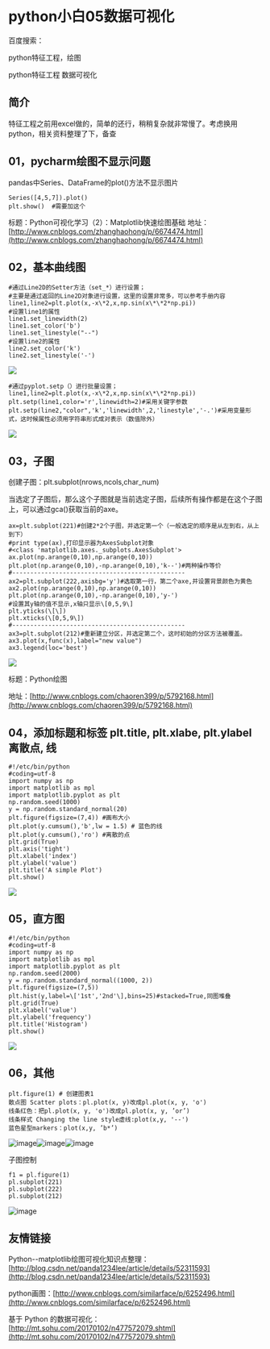 # python小白05数据可视化
百度搜索：

python特征工程，绘图

python特征工程 数据可视化

## 简介
特征工程之前用excel做的，简单的还行，稍稍复杂就非常慢了。考虑换用python，相关资料整理了下，备查

## 01，pycharm绘图不显示问题
pandas中Series、DataFrame的plot()方法不显示图片

```
Series([4,5,7]).plot() 
plt.show()  #需要加这个
```
标题：Python可视化学习（2）：Matplotlib快速绘图基础
地址：[http://www.cnblogs.com/zhanghaohong/p/6674474.html](http://www.cnblogs.com/zhanghaohong/p/6674474.html)

## 02，基本曲线图
```
#通过Line2D的Setter方法（set_*）进行设置；
#主要是通过返回的Line2D对象进行设置，这里的设置非常多，可以参考手册内容
line1,line2=plt.plot(x,-x\*2,x,np.sin(x\*\*2*np.pi))
#设置line1的属性
line1.set_linewidth(2)
line1.set_color('b')
line1.set_linestyle("--")
#设置line2的属性
line2.set_color('k')
line2.set_linestyle('-')
```
![](_v_images/20191127091622227_31962.png)


```
#通过pyplot.setp（）进行批量设置；
line1,line2=plt.plot(x,-x\*2,x,np.sin(x\*\*2*np.pi))
plt.setp(line1,color='r',linewidth=2)#采用关键字参数
plt.setp(line2,"color",'k','linewidth',2,'linestyle','-.')#采用变量形式，这时候属性必须用字符串形式成对表示（数值除外）
```
![](_v_images/20191127091622015_18129.png)



## 03，子图
创建子图：plt.subplot(nrows,ncols,char_num)

当选定了子图后，那么这个子图就是当前选定子图，后续所有操作都是在这个子图上，可以通过gca()获取当前的axe。

```
ax=plt.subplot(221)#创建2*2个子图，并选定第一个（一般选定的顺序是从左到右，从上到下）
#print type(ax),打印显示器为AxesSubplot对象
#<class 'matplotlib.axes._subplots.AxesSubplot'>
ax.plot(np.arange(0,10),np.arange(0,10))
plt.plot(np.arange(0,10),-np.arange(0,10),'k--')#两种操作等价
#------------------------------------------------
ax2=plt.subplot(222,axisbg='y')#选取第一行，第二个axe,并设置背景颜色为黄色
ax2.plot(np.arange(0,10),np.arange(0,10))
plt.plot(np.arange(0,10),-np.arange(0,10),'y-')
#设置其y轴的值不显示,x轴只显示\[0,5,9\]
plt.yticks(\[\])
plt.xticks(\[0,5,9\])
#------------------------------------------------
ax3=plt.subplot(212)#重新建立分区，并选定第二个，这时初始的分区方法被覆盖。
ax3.plot(x,func(x),label="new value")
ax3.legend(loc='best')
```

![](_v_images/20191127091621804_8603.png)



标题：Python绘图

地址：[http://www.cnblogs.com/chaoren399/p/5792168.html](http://www.cnblogs.com/chaoren399/p/5792168.html)

## 04，添加标题和标签 plt.title, plt.xlabe, plt.ylabel 离散点, 线
```
#!/etc/bin/python
#coding=utf-8
import numpy as np
import matplotlib as mpl
import matplotlib.pyplot as plt
np.random.seed(1000)
y = np.random.standard_normal(20)
plt.figure(figsize=(7,4)) #画布大小
plt.plot(y.cumsum(),'b',lw = 1.5) # 蓝色的线
plt.plot(y.cumsum(),'ro') #离散的点
plt.grid(True)
plt.axis('tight')
plt.xlabel('index')
plt.ylabel('value')
plt.title('A simple Plot')
plt.show()
```
![](_v_images/20191127091621593_3506.png)


## 05，直方图
```
#!/etc/bin/python
#coding=utf-8
import numpy as np
import matplotlib as mpl
import matplotlib.pyplot as plt
np.random.seed(2000)
y = np.random.standard_normal((1000, 2))
plt.figure(figsize=(7,5))
plt.hist(y,label=\['1st','2nd'\],bins=25)#stacked=True,同图堆叠
plt.grid(True)
plt.xlabel('value')
plt.ylabel('frequency')
plt.title('Histogram')
plt.show()
```

![](_v_images/20191127091621278_31507.png)





## 06，其他
```
plt.figure(1) # 创建图表1  
散点图 Scatter plots：pl.plot(x, y)改成pl.plot(x, y, 'o')
线条红色：把pl.plot(x, y, 'o')改成pl.plot(x, y, ’or’)
线条样式 Changing the line style虚线:plot(x,y, '--')
蓝色星型markers：plot(x,y, ’b*’)  
```
![image](_v_images/20191127091620658_25207.png)![image](_v_images/20191127091620446_7256.png)![image](_v_images/20191127091620234_30478.png)


子图控制
```
f1 = pl.figure(1)  
pl.subplot(221)  
pl.subplot(222)  
pl.subplot(212)  
```
![image](_v_images/20191127091620021_10186.png)


## 友情链接
Python--matplotlib绘图可视化知识点整理：[http://blog.csdn.net/panda1234lee/article/details/52311593](http://blog.csdn.net/panda1234lee/article/details/52311593)

python画图：[http://www.cnblogs.com/similarface/p/6252496.html](http://www.cnblogs.com/similarface/p/6252496.html)

基于 Python 的数据可视化：[http://mt.sohu.com/20170102/n477572079.shtml](http://mt.sohu.com/20170102/n477572079.shtml)  